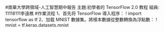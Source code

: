 #南華大學跨領域-人工智慧期中報告
主題:初學者的 TensorFlow 2.0 教程
組員: 11118111李遠樵
#作業流程
1、首先将 TensorFlow 導入程序：
! import tensorflow as tf
2、加载 MNIST 數據集。將樣本數據從整數轉換為浮點數：
! mnist = tf.keras.datasets.mnist
